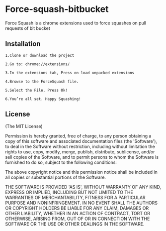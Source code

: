 # Force-squash-bitbucket
Force Squash is a chrome extensions used to force squashes on pull requests of bit bucket 


Installation
--------------------------------------------------------------------------------------------------------------------------------

    1.Clone or download the project

    2.Go to: chrome://extensions/

    3.In the extensions tab, Press on load unpacked extensions

    4.Browse to the ForceSquash file.

    5.Select the File, Press Ok!

    6.You’re all set. Happy Squashing!



License
--------------------------------------------------------------------------------------------------------------------------------

(The MIT License)

Permission is hereby granted, free of charge, to any person obtaining a copy of this software and associated documentation files (the 'Software'), to deal in the Software without restriction, including without limitation the rights to use, copy, modify, merge, publish, distribute, sublicense, and/or sell copies of the Software, and to permit persons to whom the Software is furnished to do so, subject to the following conditions:

The above copyright notice and this permission notice shall be included in all copies or substantial portions of the Software.

THE SOFTWARE IS PROVIDED 'AS IS', WITHOUT WARRANTY OF ANY KIND, EXPRESS OR IMPLIED, INCLUDING BUT NOT LIMITED TO THE WARRANTIES OF MERCHANTABILITY, FITNESS FOR A PARTICULAR PURPOSE AND NONINFRINGEMENT. IN NO EVENT SHALL THE AUTHORS OR COPYRIGHT HOLDERS BE LIABLE FOR ANY CLAIM, DAMAGES OR OTHER LIABILITY, WHETHER IN AN ACTION OF CONTRACT, TORT OR OTHERWISE, ARISING FROM, OUT OF OR IN CONNECTION WITH THE SOFTWARE OR THE USE OR OTHER DEALINGS IN THE SOFTWARE.



